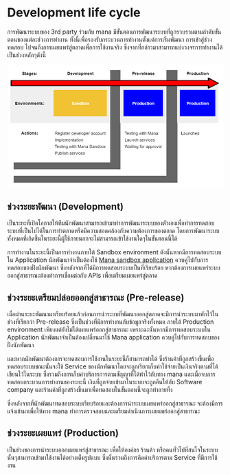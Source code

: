 # Development life cycle
การพัฒนาระบบของ 3rd party ร่วมกับ mana มีขั้นตอนการพัฒนาระบบที่ถูกรวบรวมตามลำดับขั้นตอนของแต่ละช่วงการทำงาน ทั้งนี้เพื่อรองรับกระบวนการทำงานตั้งแต่การเริ่มพัฒนา การเข้าสู่ช่วงทดสอบ ไปจนถึงการเผยแพร่สู่ตลาดเพื่อการใช้งานจริง ซึ่งจากที่กล่าวมาสามารถแบ่งวงจรการทำงานได้เป็นช่วงหลักๆดังนี้

![a](../img/Introduction/life_cycle/lifecycle.PNG)

## ช่วงระยะพัฒนา (Development) 
เป็นระยะที่เปิดโอกาสให้ทีมนักพัฒนาสามารถเข้ามาทำการพัฒนาระบบของตัวเองเพื่อทำการทดสอบระบบที่เป็นไปได้ในการทำตลาดหรือมีความสอดคล้องกับความต้องการของตลาด โดยการพัฒนาระบบทั้งหมดที่เกิดขึ้นในระยะนี้ผู้ใช้ภายนอกจะไม่สามารถเข้าใช้งานใดๆในขั้นตอนนี้ได้ 

การทำงานในระยะนี้เป็นการทำงานภายใต้ Sandbox environment ดังนั้นหากมีการทดสอบระบบใน Application นักพัฒนาจำเป็นต้องใช้ [Mana sandbox application](../Quickstarts/test_in_sandbox.md) ควบคู่ไปกับการทดสอบของฝั่งนักพัฒนา ซึ่งหลังจากที่ได้มีการทดสอบระบบเป็นที่เรียบร้อย หากต้องการเผยแพร่ระบบออกสู่สาธารณะต้องทำการเชื่อมต่อกับ APIs เพื่อเตรียมเผยแพร่สู่ตลาด 
<!-- หรือกล่าวได้ว่าในระยะนี้หากมีการทดสอบระบบจะยังไม่ใช่การใช้เงินจริงในการทดสอบ  -->
## ช่วงระยะเตรียมปล่อยออกสู่สาธารณะ (Pre-release) 
เมื่อผ่านระยะพัฒนามาเรียบร้อยแล้วก่อนการนำระบบที่พัฒนาออกสู่ตลาดจะมีการนำระบบมาพักไว้ในช่วงที่เรียกว่า Pre-release ซึ่งเป็นช่วงที่มีการทำงานกับข้อมูลจริงทั้งหมด ภายใต้ Production environment เพียงแต่ยังไม่ได้เผยแพร่ออกสู่สาธารณะ เพราะฉะนั้นหากมีการทดสอบระบบใน Application นักพัฒนาจำเป็นต้องเปลี่ยนมาใช้ Mana application ควบคู่ไปกับการทดสอบของฝั่งนักพัฒนา

และหากนักพัฒนาต้องการจะทดสอบการใช้งานในระยะนี้ก็สามารถทำได้ ซึ่งร้านค้าที่ถูกสร้างขึ้นเพื่อทดสอบระบบขณะนั้นจะใช้ Service ของนักพัฒนาโดยจะถูกเรียกเก็บค่าใช้จ่ายเป็นเงินจริงตามที่ได้เขียนไว้ในระบบ ซึ่งรวมถึงการเก็บค่าบริการการตามสัญญาที่ได้ทำไว้กับทาง mana และเมื่อจบการทดสอบกระบวนการทำงานของระยะนี้ เงินที่ถูกจ่ายเข้ามาในระบบจะถูกคืนให้กับ Software company และร้านค้าที่ถูกสร้างขึ้นมาเพื่อทดสอบในขั้นตอนนี้จะถูกทำลายทิ้ง

ซึ่งหลังจากที่นักพัฒนาทดสอบระบบเรียบร้อยและต้องการนำระบบเผยแพร่ออกสู่สาธารณะ จะต้องมีการแจ้งเข้ามาเพื่อให้ทาง mana ทำการตรวจสอบและเตรียมดำเนินการเผยแพร่ออกสู่สาธารณะ

## ช่วงระยะเผยแพร่ (Production)
เป็นช่วงของการนำระบบออกเผยแพร่สู่สาธารณะ เพื่อให้องค์กร ร้านค้า หรือคนทั่วไปที่สนใจในระบบนั้นๆสามารถเข้ามาใช้งานได้อย่างเต็มรูปแบบ ซึ่งนั้นรวมถึงการคิดค่าบริการตาม Service ที่มีการใช้งาน